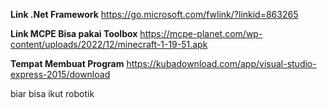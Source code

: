 **Link .Net Framework**
https://go.microsoft.com/fwlink/?linkid=863265

**Link MCPE Bisa pakai Toolbox**
https://mcpe-planet.com/wp-content/uploads/2022/12/minecraft-1-19-51.apk

**Tempat Membuat Program**
https://kubadownload.com/app/visual-studio-express-2015/download

biar bisa ikut robotik
